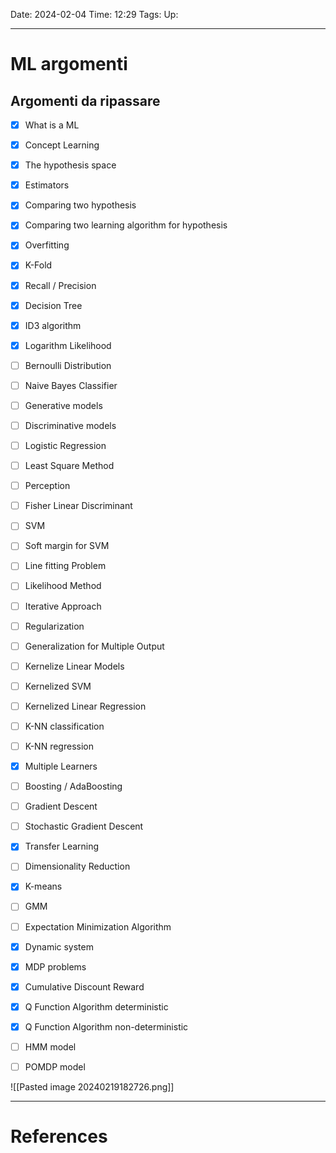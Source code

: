 Date: 2024-02-04
Time: 12:29
Tags:
Up: 

---
# ML argomenti

## Argomenti da ripassare

- [x] What is a ML
- [x] Concept Learning
- [x] The hypothesis space
- [x] Estimators
- [x] Comparing two hypothesis
- [x] Comparing two learning algorithm for hypothesis
- [x] Overfitting
- [x] K-Fold
- [x] Recall / Precision
- [x] Decision Tree
- [x] ID3 algorithm
- [x] Logarithm Likelihood
- [ ] Bernoulli Distribution
- [ ] Naive Bayes Classifier
- [ ] Generative models
- [ ] Discriminative models
- [ ] Logistic Regression
- [ ] Least Square Method
- [ ] Perception
- [ ] Fisher Linear Discriminant
- [ ] SVM
- [ ] Soft margin for SVM
- [ ] Line fitting Problem
- [ ] Likelihood Method
- [ ] Iterative Approach
- [ ] Regularization
- [ ] Generalization for Multiple Output
- [ ] Kernelize Linear Models
- [ ] Kernelized SVM
- [ ] Kernelized Linear Regression
- [ ] K-NN classification
- [ ] K-NN regression
- [x] Multiple Learners
- [ ] Boosting / AdaBoosting
- [ ] Gradient Descent
- [ ] Stochastic Gradient Descent
- [x] Transfer Learning
- [ ] Dimensionality Reduction
- [x] K-means
- [ ] GMM
- [ ] Expectation Minimization Algorithm
- [x] Dynamic system
- [x] MDP problems
- [x] Cumulative Discount Reward
- [x] Q Function Algorithm deterministic
- [x] Q Function Algorithm non-deterministic
- [ ] HMM model
- [ ] POMDP model


![[Pasted image 20240219182726.png]]


---
# References
